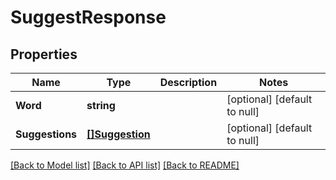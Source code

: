 # SuggestResponse

## Properties
Name | Type | Description | Notes
------------ | ------------- | ------------- | -------------
**Word** | **string** |  | [optional] [default to null]
**Suggestions** | [**[]Suggestion**](Suggestion.md) |  | [optional] [default to null]

[[Back to Model list]](../README.md#documentation-for-models) [[Back to API list]](../README.md#documentation-for-api-endpoints) [[Back to README]](../README.md)


